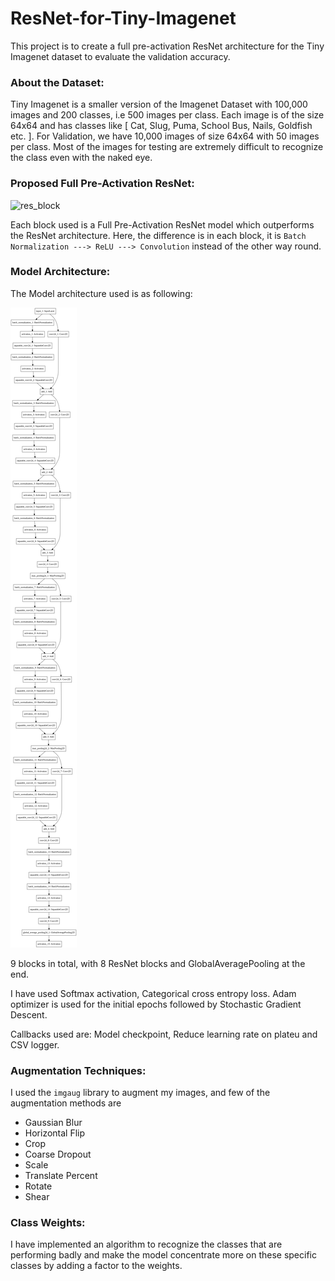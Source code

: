 # ResNet-for-Tiny-Imagenet

This project is to create a full pre-activation ResNet architecture for the Tiny Imagenet dataset to evaluate the validation accuracy.

### About the Dataset:
Tiny Imagenet is a smaller version of the Imagenet Dataset with 100,000 images and 200 classes, i.e 500 images per class. Each image is of the size 64x64 and has classes like [ Cat, Slug, Puma, School Bus, Nails, Goldfish etc. ]. For Validation, we have 10,000 images of size 64x64 with 50 images per class. Most of the images for testing are extremely difficult to recognize the class even with the naked eye.

### Proposed Full Pre-Activation ResNet:

![res_block](https://qph.fs.quoracdn.net/main-qimg-c2aaf6646cbe1dcb10709e6d2004727d "ResNet architectures")

Each block used is a Full Pre-Activation ResNet model which outperforms the ResNet architecture. Here, the difference is in each block, it is `Batch Normalization ---> ReLU ---> Convolution` instead of the other way round.

### Model Architecture:
The Model architecture used is as following: 

![res_model](https://github.com/kesaroid/ResNet-for-Tiny-Imagenet/blob/master/model.png "ResNet model implemented")

9 blocks in total, with 8 ResNet blocks and GlobalAveragePooling at the end. 

I have used Softmax activation, Categorical cross entropy loss.
Adam optimizer is used for the initial epochs followed by Stochastic Gradient Descent.

Callbacks used are: Model checkpoint, Reduce learning rate on plateu and CSV logger. 

### Augmentation Techniques:

I used the `imgaug` library to augment my images, and few of the augmentation methods are 

* Gaussian Blur
* Horizontal Flip
* Crop
* Coarse Dropout
* Scale
* Translate Percent
* Rotate
* Shear

### Class Weights:

I have implemented an algorithm to recognize the classes that are performing badly and make the model concentrate more on these specific classes by adding a factor to the weights.
